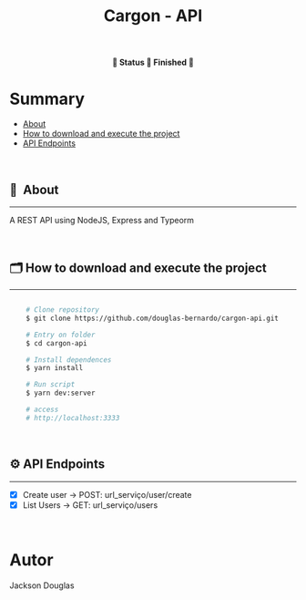 <h1 style="display: flex; align-items: center; justify-content: center;">
  Cargon - API
</h1>

&nbsp;

<h4 align="center">
	🚧  Status 🚀 Finished  🚧
</h4>

# Summary

- [About](#-about)
- [How to download and execute the project](#-how-to-download-and-execute-the-project)
- [API Endpoints](#-api-endpoints)


&nbsp;


## 🔖&nbsp; About

---

A REST API using NodeJS, Express and Typeorm

&nbsp;

## 🗂 How to download and execute the project

---

```bash

    # Clone repository
    $ git clone https://github.com/douglas-bernardo/cargon-api.git

    # Entry on folder
    $ cd cargon-api

    # Install dependences
    $ yarn install

    # Run script
    $ yarn dev:server

    # access
    # http://localhost:3333
```

&nbsp;

## ⚙️ API Endpoints

---

- [x] Create user -> POST: url_serviço/user/create
- [x] List Users -> GET: url_serviço/users

&nbsp;

# Autor

<p>
  Jackson Douglas
</p>
